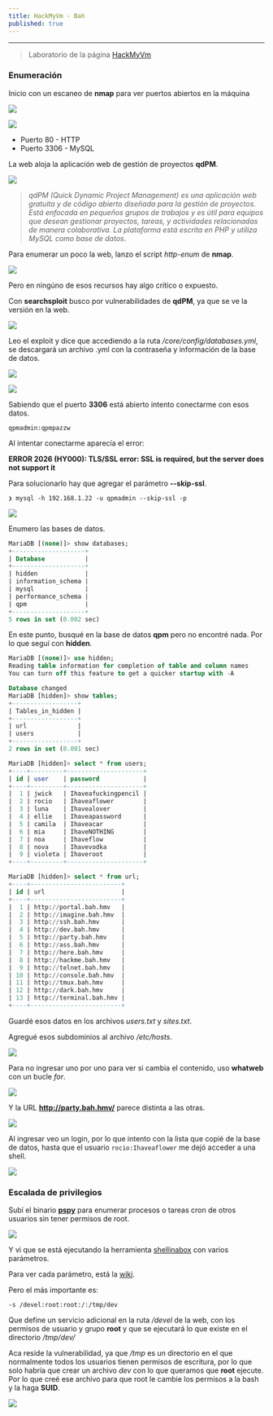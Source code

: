 ```yaml
---
title: HackMyVm - Bah
published: true
---
```


---

> Laboratorio de la página [HackMyVm](https://hackmyvm.eu/)


### Enumeración

Inicio con un escaneo de **nmap** para ver puertos abiertos en la máquina

![](https://eidd3.github.io/assets/img/Bah/nmapIP.png)

![](https://eidd3.github.io/assets/img/Bah/nmapscan.png)

* Puerto 80 - HTTP
* Puerto 3306 - MySQL

La web aloja la aplicación web de gestión de proyectos **qdPM**.

![](https://eidd3.github.io/assets/img/Bah/qdPMlogin.png)

> _qdPM (Quick Dynamic Project Management) es una aplicación web gratuita y de código abierto diseñada para la gestión de proyectos. Está enfocada en pequeños grupos de trabajos y es útil para equipos que desean gestionar proyectos, tareas, y actividades relacionadas de manera colaborativa. La plataforma está escrita en PHP y utiliza MySQL como base de datos_.

Para enumerar un poco la web, lanzo el script _http-enum_ de **nmap**. 

![](https://eidd3.github.io/assets/img/Bah/httpenum.png)

Pero en ningúno de esos recursos hay algo crítico o expuesto.

Con **searchsploit** busco por vulnerabilidades de **qdPM**, ya que se ve la versión en la web.

![](https://eidd3.github.io/assets/img/Bah/searchsploit.png)

Leo el exploit y dice que accediendo a la ruta _/core/config/databases.yml_, se descargará un archivo .yml con la contraseña y información de la base de datos.

![](https://eidd3.github.io/assets/img/Bah/exploit.png)

![](https://eidd3.github.io/assets/img/Bah/databases.png)

Sabiendo que el puerto **3306** está abierto intento conectarme con esos datos.

`qpmadmin:qpmpazzw`

Al intentar conectarme aparecía el error:

**ERROR 2026 (HY000): TLS/SSL error: SSL is required, but the server does not support it**

Para solucionarlo hay que agregar el parámetro **--skip-ssl**.

```
❯ mysql -h 192.168.1.22 -u qpmadmin --skip-ssl -p
```

![](https://eidd3.github.io/assets/img/Bah/mysql.png)

Enumero las bases de datos.

```sql
MariaDB [(none)]> show databases;
+--------------------+
| Database           |
+--------------------+
| hidden             |
| information_schema |
| mysql              |
| performance_schema |
| qpm                |
+--------------------+
5 rows in set (0.002 sec)
```

En este punto, busqué en la base de datos **qpm** pero no encontré nada. Por lo que seguí con **hidden**.

```sql
MariaDB [(none)]> use hidden;
Reading table information for completion of table and column names
You can turn off this feature to get a quicker startup with -A

Database changed
MariaDB [hidden]> show tables;
+------------------+
| Tables_in_hidden |
+------------------+
| url              |
| users            |
+------------------+
2 rows in set (0.001 sec)
```

```sql
MariaDB [hidden]> select * from users;
+----+---------+---------------------+
| id | user    | password            |
+----+---------+---------------------+
|  1 | jwick   | Ihaveafuckingpencil |
|  2 | rocio   | Ihaveaflower        |
|  3 | luna    | Ihavealover         |
|  4 | ellie   | Ihaveapassword      |
|  5 | camila  | Ihaveacar           |
|  6 | mia     | IhaveNOTHING        |
|  7 | noa     | Ihaveflow           |
|  8 | nova    | Ihavevodka          |
|  9 | violeta | Ihaveroot           |
+----+---------+---------------------+
```

```sql
MariaDB [hidden]> select * from url;
+----+-------------------------+
| id | url                     |
+----+-------------------------+
|  1 | http://portal.bah.hmv   |
|  2 | http://imagine.bah.hmv  |
|  3 | http://ssh.bah.hmv      |
|  4 | http://dev.bah.hmv      |
|  5 | http://party.bah.hmv    |
|  6 | http://ass.bah.hmv      |
|  7 | http://here.bah.hmv     |
|  8 | http://hackme.bah.hmv   |
|  9 | http://telnet.bah.hmv   |
| 10 | http://console.bah.hmv  |
| 11 | http://tmux.bah.hmv     |
| 12 | http://dark.bah.hmv     |
| 13 | http://terminal.bah.hmv |
+----+-------------------------+
```

Guardé esos datos en los archivos _users.txt_ y _sites.txt_.

Agregué esos subdominios al archivo _/etc/hosts_.

![](https://eidd3.github.io/assets/img/Bah/etchosts.png)

Para no ingresar uno por uno para ver si cambia el contenido, uso **whatweb** con un bucle _for_.

![](https://eidd3.github.io/assets/img/Bah/whatweb.png)

Y la URL **http://party.bah.hmv/** parece distinta a las otras.

![](https://eidd3.github.io/assets/img/Bah/shellinaboxweb.png)

Al ingresar veo un login, por lo que intento con la lista que copié de la base de datos, hasta que el usuario `rocio:Ihaveaflower` me dejó acceder a una shell.

![](https://eidd3.github.io/assets/img/Bah/rociobash.png)

### Escalada de privilegios

Subí el binario [**pspy**](https://github.com/DominicBreuker/pspy) para enumerar procesos o tareas cron de otros usuarios sin tener permisos de root.

![](https://eidd3.github.io/assets/img/Bah/pspy.png)

Y vi que se está ejecutando la herramienta [shellinabox](https://github.com/shellinabox/shellinabox) con varios parámetros.

Para ver cada parámetro, está la [wiki](https://code.google.com/archive/p/shellinabox/wikis/shellinaboxd_man.wiki).

Pero el más importante es:

```
-s /devel:root:root:/:/tmp/dev
```

Que define un servicio adicional en la ruta _/devel_ de la web, con los permisos de usuario y grupo **root** y que se ejecutará lo que existe en el directorio _/tmp/dev/_

Aca reside la vulnerabilidad, ya que _/tmp_ es un directorio en el que normalmente todos los usuarios tienen permisos de escritura, por lo que solo habría que crear un archivo _dev_ con lo que queramos que **root** ejecute. Por lo que creé ese archivo para que root le cambie los permisos a la bash y la haga **SUID**.

![](https://eidd3.github.io/assets/img/Bah/bashp.gif)
